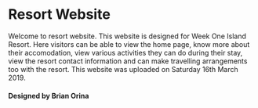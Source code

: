 # Resort Website
Welcome to resort website. This website is designed for Week One Island Resort. Here visitors can be able to view the home page, know more about their accomodation, view various activities they can do during their stay, view the resort contact information and can make travelling arrangements too with the resort. This website was uploaded on Saturday 16th March 2019.
#### Designed by Brian Orina
